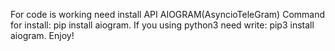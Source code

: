 For code is working need install API AIOGRAM(AsyncioTeleGram)
Command for install: pip install aiogram.
If you using python3 need write: pip3 install aiogram.
Enjoy!
